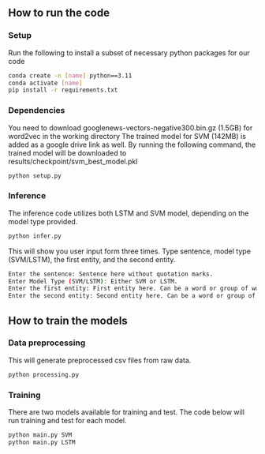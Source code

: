## How to run the code

### Setup
Run the following to install a subset of necessary python packages for our code
```sh
conda create -n [name] python==3.11
conda activate [name]
pip install -r requirements.txt
```

### Dependencies
You need to download googlenews-vectors-negative300.bin.gz (1.5GB) for word2vec in the working directory
The trained model for SVM (142MB) is added as a google drive link as well. By running the 
following command, the trained model will be downloaded to results/checkpoint/svm_best_model.pkl
```sh
python setup.py
```

### Inference
The inference code utilizes both LSTM and SVM model, depending on the model type provided.
```sh
python infer.py
```
This will show you user input form three times.
Type sentence, model type (SVM/LSTM), the first entity, and the second entity.
```sh
Enter the sentence: Sentence here without quotation marks.
Enter Model Type (SVM/LSTM): Either SVM or LSTM.
Enter the first entity: First entity here. Can be a word or group of words
Enter the second entity: Second entity here. Can be a word or group of words
```

## How to train the models

### Data preprocessing
This will generate preprocessed csv files from raw data.
```sh
python processing.py
```

### Training
There are two models available for training and test. 
The code below will run training and test for each model.
```sh
python main.py SVM
python main.py LSTM
```